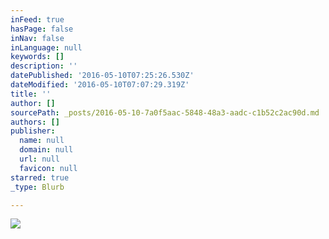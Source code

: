 ```yaml
---
inFeed: true
hasPage: false
inNav: false
inLanguage: null
keywords: []
description: ''
datePublished: '2016-05-10T07:25:26.530Z'
dateModified: '2016-05-10T07:07:29.319Z'
title: ''
author: []
sourcePath: _posts/2016-05-10-7a0f5aac-5848-48a3-aadc-c1b52c2ac90d.md
authors: []
publisher:
  name: null
  domain: null
  url: null
  favicon: null
starred: true
_type: Blurb

---
```

![](https://the-grid-user-content.s3-us-west-2.amazonaws.com/bc5ba950-926c-4c62-a771-b3ff1d8bd403.jpg)